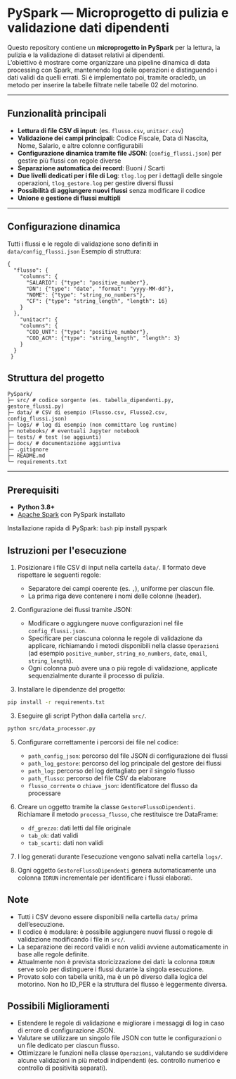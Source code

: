# PySpark — Microprogetto di pulizia e validazione dati dipendenti

Questo repository contiene un **microprogetto in PySpark** per la lettura, la pulizia e la validazione di dataset relativi ai dipendenti.  
L’obiettivo è mostrare come organizzare una pipeline dinamica di data processing con Spark, mantenendo log delle operazioni e distinguendo i dati validi da quelli errati.
Si è implementato poi, tramite oracledb, un metodo per inserire la tabelle filtrate nelle tabelle 02 del motorino.

---

## Funzionalità principali
- **Lettura di file CSV di input**: (es. `flusso.csv`, `unitacr.csv`)
- **Validazione dei campi principali**: Codice Fiscale, Data di Nascita, Nome, Salario, e altre colonne configurabili
- **Configurazione dinamica tramite file JSON**: (`config_flussi.json`) per gestire più flussi con regole diverse
- **Separazione automatica dei record**: Buoni / Scarti
- **Due livelli dedicati per i file di Log**: `tlog.log` per i dettagli delle singole operazioni, `tlog_gestore.log` per gestire diversi flussi
- **Possibilità di aggiungere nuovi flussi** senza modificare il codice
- **Unione e gestione di flussi multipli**

---

## Configurazione dinamica
Tutti i flussi e le regole di validazione sono definiti in `data/config_flussi.json`
Esempio di struttura:
``` 
{
  "flusso": {
    "columns": {
      "SALARIO": {"type": "positive_number"},
      "DN": {"type": "date", "format": "yyyy-MM-dd"},
      "NOME": {"type": "string_no_numbers"},
      "CF": {"type": "string_length", "length": 16}
    }
  },
    "unitacr": {
    "columns": {
      "COD_UNT": {"type": "positive_number"},
      "COD_ACR": {"type": "string_length", "length": 3}
    }
  }
 }
``` 

## Struttura del progetto
``` 
PySpark/
├─ src/ # codice sorgente (es. tabella_dipendenti.py, gestore_flussi.py)
├─ data/ # CSV di esempio (Flusso.csv, Flusso2.csv, config_flussi.json)
├─ logs/ # log di esempio (non committare log runtime)
├─ notebooks/ # eventuali Jupyter notebook
├─ tests/ # test (se aggiunti)
├─ docs/ # documentazione aggiuntiva
├─ .gitignore
├─ README.md
└─ requirements.txt
```

---

## Prerequisiti
- **Python 3.8+**
- [Apache Spark](https://spark.apache.org/) con PySpark installato  

Installazione rapida di PySpark:
```bash```
pip install pyspark

## Istruzioni per l'esecuzione

1. Posizionare i file CSV di input nella cartella `data/`. Il formato deve rispettare le seguenti regole:
	- Separatore dei campi coerente (es. `,`), uniforme per ciascun file.
	- La prima riga deve contenere i nomi delle colonne (header).

2. Configurazione dei flussi tramite JSON:  
	- Modificare o aggiungere nuove configurazioni nel file `config_flussi.json`.
	- Specificare per ciascuna colonna le regole di validazione da applicare, richiamando i metodi disponibili nella classe `Operazioni` (ad esempio `positive_number`, `string_no_numbers`, `date`, `email`, `string_length`).
	- Ogni colonna può avere una o più regole di validazione, applicate sequenzialmente durante il processo di pulizia.

3. Installare le dipendenze del progetto:
```bash
pip install -r requirements.txt
```

3. Eseguire gli script Python dalla cartella `src/`.  
```bash
python src/data_processor.py
```

5. Configurare correttamente i percorsi dei file nel codice:
	- `path_config_json`: percorso del file JSON di configurazione dei flussi  
	- `path_log_gestore`: percorso del log principale del gestore dei flussi  
	- `path_log`: percorso del log dettagliato per il singolo flusso  
	- `path_flusso`: percorso del file CSV da elaborare  
	- `flusso_corrente` o `chiave_json`: identificatore del flusso da processare

6. Creare un oggetto tramite la classe `GestoreFlussoDipendenti`. Richiamare il metodo `processa_flusso`, che restituisce tre DataFrame:  
	- `df_grezzo`: dati letti dal file originale  
	- `tab_ok`: dati validi  
	- `tab_scarti`: dati non validi  

8. I log generati durante l’esecuzione vengono salvati nella cartella `logs/`.  
9. Ogni oggetto `GestoreFlussoDipendenti` genera automaticamente una colonna `IDRUN` incrementale per identificare i flussi elaborati.

## Note

- Tutti i CSV devono essere disponibili nella cartella `data/` prima dell’esecuzione.  
- Il codice è modulare: è possibile aggiungere nuovi flussi o regole di validazione modificando i file in `src/`.  
- La separazione dei record validi e non validi avviene automaticamente in base alle regole definite.  
- Attualmente non è prevista storicizzazione dei dati: la colonna `IDRUN` serve solo per distinguere i flussi durante la singola esecuzione.
- Provato solo con tabella unità, ma è un pò diverso dalla logica del motorino. Non ho ID_PER e la struttura del flusso è leggermente diversa. 

## Possibili Miglioramenti

- Estendere le regole di validazione e migliorare i messaggi di log in caso di errore di configurazione JSON.  
- Valutare se utilizzare un singolo file JSON con tutte le configurazioni o un file dedicato per ciascun flusso.  
- Ottimizzare le funzioni nella classe `Operazioni`, valutando se suddividere alcune validazioni in più metodi indipendenti (es. controllo numerico e controllo di positività separati).